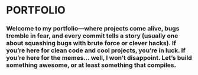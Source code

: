 # PORTFOLIO

### Welcome to my portfolio—where projects come alive, bugs tremble in fear, and every commit tells a story (usually one about squashing bugs with brute force or clever hacks). If you’re here for clean code and cool projects, you’re in luck. If you’re here for the memes... well, I won’t disappoint. Let’s build something awesome, or at least something that compiles.
